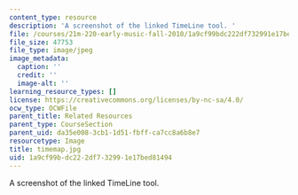 ```yaml
---
content_type: resource
description: 'A screenshot of the linked TimeLine tool. '
file: /courses/21m-220-early-music-fall-2010/1a9cf99bdc222df732991e17bed81494_timemap.jpg
file_size: 47753
file_type: image/jpeg
image_metadata:
  caption: ''
  credit: ''
  image-alt: ''
learning_resource_types: []
license: https://creativecommons.org/licenses/by-nc-sa/4.0/
ocw_type: OCWFile
parent_title: Related Resources
parent_type: CourseSection
parent_uid: da35e008-3cb1-1d51-fbff-ca7cc8a6b8e7
resourcetype: Image
title: timemap.jpg
uid: 1a9cf99b-dc22-2df7-3299-1e17bed81494
---
```

A screenshot of the linked TimeLine tool. 